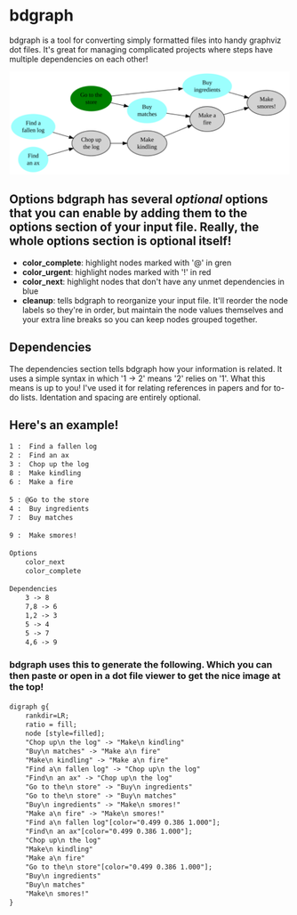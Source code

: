 # bdgraph
bdgraph is a tool for converting simply formatted files into handy graphviz dot files.
It's great for managing complicated projects where steps have multiple dependencies on
each other!

![Alt text](test/example1.png)

## Options bdgraph has several *optional* options that you can enable by adding them to the options section of your input file. Really, the whole options section is optional itself!
- **color_complete**: highlight nodes marked with '@' in gren
- **color_urgent**: highlight nodes marked with '!' in red
- **color_next**: highlight nodes that don't have any unmet dependencies in blue
- **cleanup**: tells bdgraph to reorganize your input file. It'll reorder the node
  labels so they're in order, but maintain the node values themselves and your extra
  line breaks so you can keep nodes grouped together.

## Dependencies
The dependencies section tells bdgraph how your information is related. It uses a simple
syntax in which '1 -> 2' means '2' relies on '1'. What this means is up to you! I've
used it for relating references in papers and for to-do lists. Identation and spacing
are entirely optional.

## Here's an example!
```
1 :  Find a fallen log
2 :  Find an ax
3 :  Chop up the log
8 :  Make kindling
6 :  Make a fire

5 : @Go to the store
4 :  Buy ingredients
7 :  Buy matches

9 :  Make smores!

Options
	color_next
	color_complete

Dependencies
	3 -> 8
	7,8 -> 6
	1,2 -> 3
	5 -> 4
	5 -> 7
	4,6 -> 9
```
### bdgraph uses this to generate the following. Which you can then paste or open in a dot file viewer to get the nice image at the top!
```
digraph g{
	rankdir=LR;
	ratio = fill;
	node [style=filled];
	"Chop up\n the log" -> "Make\n kindling"
	"Buy\n matches" -> "Make a\n fire"
	"Make\n kindling" -> "Make a\n fire"
	"Find a\n fallen log" -> "Chop up\n the log"
	"Find\n an ax" -> "Chop up\n the log"
	"Go to the\n store" -> "Buy\n ingredients"
	"Go to the\n store" -> "Buy\n matches"
	"Buy\n ingredients" -> "Make\n smores!"
	"Make a\n fire" -> "Make\n smores!"
	"Find a\n fallen log"[color="0.499 0.386 1.000"];
	"Find\n an ax"[color="0.499 0.386 1.000"];
	"Chop up\n the log"
	"Make\n kindling"
	"Make a\n fire"
	"Go to the\n store"[color="0.499 0.386 1.000"];
	"Buy\n ingredients"
	"Buy\n matches"
	"Make\n smores!"
}
```
